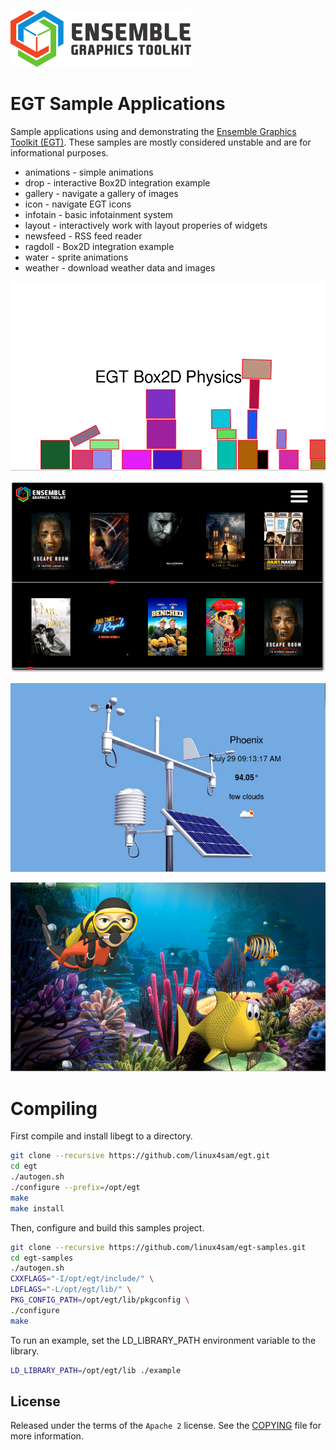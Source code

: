 ![Ensemble Graphics Toolkit](docs/logo.png)

# EGT Sample Applications

Sample applications using and demonstrating the
[Ensemble Graphics Toolkit (EGT)](https://github.com/linux4sam/egt).  These
samples are mostly considered unstable and are for informational purposes.

- animations - simple animations
- drop - interactive Box2D integration example
- gallery - navigate a gallery of images
- icon - navigate EGT icons
- infotain - basic infotainment system
- layout - interactively work with layout properies of widgets
- newsfeed - RSS feed reader
- ragdoll - Box2D integration example
- water - sprite animations
- weather - download weather data and images

![EGT Box2D Sample](docs/screenshot0.png "EGT Box2D Sample")

![EGT Gallery Sample](docs/screenshot3.png "EGT Gallery Sample")

![EGT Weather Sample](docs/screenshot1.png "EGT Weather Sample")

![EGT Sprite Sample](docs/screenshot2.png "EGT Sprite Sample")

# Compiling

First compile and install libegt to a directory.

```sh
git clone --recursive https://github.com/linux4sam/egt.git
cd egt
./autogen.sh
./configure --prefix=/opt/egt
make
make install
```

Then, configure and build this samples project.

```sh
git clone --recursive https://github.com/linux4sam/egt-samples.git
cd egt-samples
./autogen.sh
CXXFLAGS="-I/opt/egt/include/" \
LDFLAGS="-L/opt/egt/lib/" \
PKG_CONFIG_PATH=/opt/egt/lib/pkgconfig \
./configure
make
```

To run an example, set the LD_LIBRARY_PATH environment variable to the library.

```sh
LD_LIBRARY_PATH=/opt/egt/lib ./example
```

## License

Released under the terms of the `Apache 2` license. See the [COPYING](COPYING)
file for more information.
